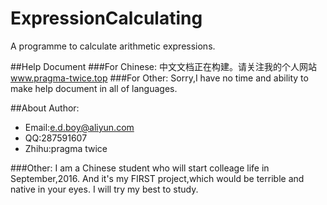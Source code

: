 # ExpressionCalculating
A programme to calculate arithmetic expressions.

##Help Document
###For Chinese:
中文文档正在构建。请关注我的个人网站 www.pragma-twice.top
###For Other:
Sorry,I have no time and ability to make help document in all of languages.


##About Author:
* Email:e.d.boy@aliyun.com
* QQ:287591607
* Zhihu:pragma twice

###Other:
     I am a Chinese student who will start colleage life in September,2016.
     And it's my FIRST project,which would be terrible and native in your eyes.
     I will try my best to study.
